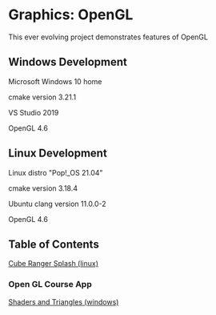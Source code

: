 # Graphics: OpenGL

This ever evolving project demonstrates features of OpenGL

## Windows Development

Microsoft Windows 10 home

cmake version 3.21.1

VS Studio 2019

OpenGL 4.6

## Linux Development

Linux distro "Pop!_OS 21.04"

cmake version 3.18.4

Ubuntu clang version 11.0.0-2

OpenGL 4.6

## Table of Contents

[Cube Ranger Splash (linux)](https://github.com/TallDave67/cube_ranger_splash)

### Open GL Course App

[Shaders and Triangles (windows)](https://github.com/TallDave67/OpenGLCourseApp-Section2.5)


